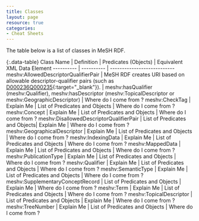 ```yaml
---
title: Classes
layout: page
resource: true
categories:
- Cheat Sheets
---
```

The table below is a list of classes in MeSH RDF.

{:.data-table}
Class Name | Definition | Predicates (Objects) | Equivalent XML Data Element
---------- | ---------- | ---------------------------
meshv:AllowedDescriptorQualifierPair | MeSH RDF creates URI based on allowable descriptor-qualifier pairs (such as [D000236Q000235](http://id.nlm.nih.gov/mesh/D000236Q000235.html){:target="_blank"}). | meshv:hasQualifier (meshv:Qualifier), meshv:hasDescriptor (meshv:TopicalDescriptor or meshv:GeographicDescriptor) | Where do I come from ?
meshv:CheckTag | Explain Me | List of Predicates and Objects | Where do I come from ?
meshv:Concept | Explain Me | List of Predicates and Objects | Where do I come from ?
meshv:DisallowedDescriptorQualifierPair | List of Predicates and Objects| Explain Me | Where do I come from ?
meshv:GeographicalDescriptor | Explain Me | List of Predicates and Objects | Where do I come from ?
meshv:IndexingData | Explain Me | List of Predicates and Objects | Where do I come from ?
meshv:MappedData | Explain Me | List of Predicates and Objects | Where do I come from ?
meshv:PublicationType | Explain Me | List of Predicates and Objects | Where do I come from ?
meshv:Qualifier | Explain Me | List of Predicates and Objects | Where do I come from ?
meshv:SemanticType | Explain Me | List of Predicates and Objects | Where do I come from ?
meshv:SupplementaryConceptRecord | List of Predicates and Objects | Explain Me | Where do I come from ?
meshv:Term | Explain Me | List of Predicates and Objects | Where do I come from ?
meshv:TopicalDescriptor | List of Predicates and Objects | Explain Me | Where do I come from ?
meshv:TreeNumber | Explain Me | List of Predicates and Objects | Where do I come from ?